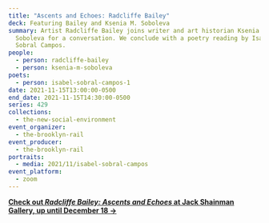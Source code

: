 ```yaml
---
title: "Ascents and Echoes: Radcliffe Bailey"
deck: Featuring Bailey and Ksenia M. Soboleva
summary: Artist Radcliffe Bailey joins writer and art historian Ksenia M.
  Soboleva for a conversation. We conclude with a poetry reading by Isabel
  Sobral Campos.
people:
  - person: radcliffe-bailey
  - person: ksenia-m-soboleva
poets:
  - person: isabel-sobral-campos-1
date: 2021-11-15T13:00:00-0500
end_date: 2021-11-15T14:30:00-0500
series: 429
collections:
  - the-new-social-environment
event_organizer:
  - the-brooklyn-rail
event_producer:
  - the-brooklyn-rail
portraits:
  - media: 2021/11/isabel-sobral-campos
event_platform:
  - zoom
---
```

**[Check out *Radcliffe Bailey: Ascents and Echoes* at Jack Shainman Gallery, up until December 18 →](https://jackshainman.com/exhibitions/radcliffe_bailey)**